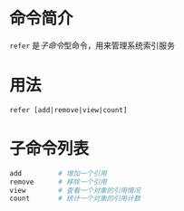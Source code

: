 # 命令简介

`refer` 是*子命令*型命令，用来管理系统索引服务
    
# 用法

```
refer [add|remove|view|count]
```

# 子命令列表

```bash
add         # 增加一个引用
remove      # 移除一个引用
view        # 查看一个对象的引用情况
count       # 统计一个对象的引用计数
```
